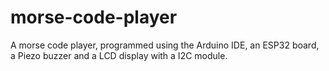 # morse-code-player
A morse code player, programmed using the Arduino IDE, an ESP32 board, a Piezo buzzer and a LCD display with a I2C module.
